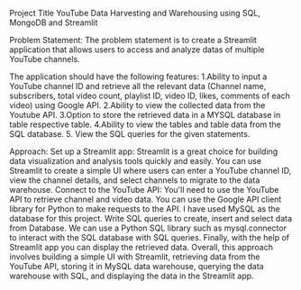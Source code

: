 Project Title YouTube Data Harvesting and Warehousing using SQL, MongoDB and Streamlit

Problem Statement: 
The problem statement is to create a Streamlit application that allows users to access and analyze datas of multiple YouTube channels. 

The application should have the following features: 
1.Ability to input a YouTube channel ID and retrieve all the relevant data (Channel name, subscribers, total video count, playlist ID, video ID, likes, comments of each video) using Google API. 2.Ability to view the collected data from the Youtube API. 3.Option to store the retrieved data in a MYSQL database in table respective table. 4.Ability to view the tables and table data from the SQL database. 5. View the SQL queries for the given statements.

Approach: Set up a Streamlit app: Streamlit is a great choice for building data visualization and analysis tools quickly and easily. You can use Streamlit to create a simple UI where users can enter a YouTube channel ID, view the channel details, and select channels to migrate to the data warehouse. Connect to the YouTube API: You'll need to use the YouTube API to retrieve channel and video data. You can use the Google API client library for Python to make requests to the API. I have used MySQL as the database for this project. Write SQL queries
to create, insert and select data from Database. We can use a Python SQL library such as mysql.connector to interact with the SQL database with SQL queries. Finally, with the help of
Streamlit app you can display the retrieved data. Overall, this approach involves building a simple UI with Streamlit, retrieving data from the YouTube API, storing it in MySQL data warehouse, querying the data warehouse with SQL, and displaying the data in the Streamlit app.
